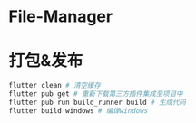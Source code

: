 # File-Manager


# 打包&发布
```bash
flutter clean # 清空缓存
flutter pub get # 重新下载第三方插件集成至项目中
flutter pub run build_runner build # 生成代码
flutter build windows # 编译windows
```